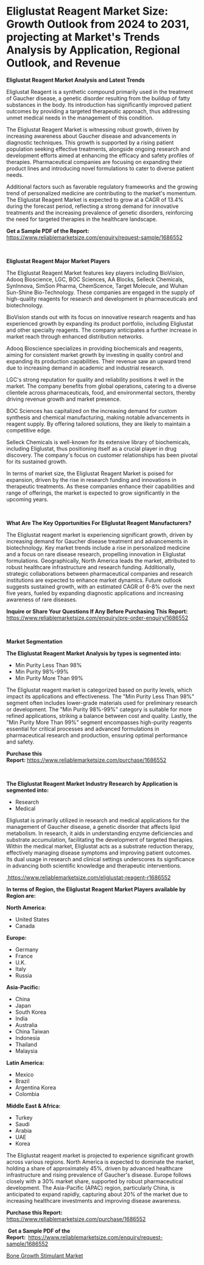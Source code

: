 <p><h1>Eliglustat Reagent Market Size: Growth Outlook from 2024 to 2031, projecting at Market's Trends Analysis by Application, Regional Outlook, and Revenue</h1></p><p><strong>Eliglustat Reagent Market Analysis and Latest Trends</strong></p>
<p><p>Eliglustat Reagent is a synthetic compound primarily used in the treatment of Gaucher disease, a genetic disorder resulting from the buildup of fatty substances in the body. Its introduction has significantly improved patient outcomes by providing a targeted therapeutic approach, thus addressing unmet medical needs in the management of this condition.</p><p>The Eliglustat Reagent Market is witnessing robust growth, driven by increasing awareness about Gaucher disease and advancements in diagnostic techniques. This growth is supported by a rising patient population seeking effective treatments, alongside ongoing research and development efforts aimed at enhancing the efficacy and safety profiles of therapies. Pharmaceutical companies are focusing on expanding their product lines and introducing novel formulations to cater to diverse patient needs.</p><p>Additional factors such as favorable regulatory frameworks and the growing trend of personalized medicine are contributing to the market's momentum. The Eliglustat Reagent Market is expected to grow at a CAGR of 13.4% during the forecast period, reflecting a strong demand for innovative treatments and the increasing prevalence of genetic disorders, reinforcing the need for targeted therapies in the healthcare landscape.</p></p>
<p><strong>Get a Sample PDF of the Report:&nbsp;</strong> <a href="https://www.reliablemarketsize.com/enquiry/request-sample/1686552?utm_campaign=1886&utm_medium=2&utm_source=Github&utm_content=ia&utm_term=31122024&utm_id=eliglustat-reagent">https://www.reliablemarketsize.com/enquiry/request-sample/1686552</a></p>
<p>&nbsp;</p>
<p><strong>Eliglustat Reagent Major Market Players</strong></p>
<p><p>The Eliglustat Reagent Market features key players including BioVision, Adooq Bioscience, LGC, BOC Sciences, AA Blocks, Selleck Chemicals, SynInnova, SimSon Pharma, ChemScence, Target Molecule, and Wuhan Sun-Shine Bio-Technology. These companies are engaged in the supply of high-quality reagents for research and development in pharmaceuticals and biotechnology.</p><p>BioVision stands out with its focus on innovative research reagents and has experienced growth by expanding its product portfolio, including Eliglustat and other specialty reagents. The company anticipates a further increase in market reach through enhanced distribution networks.</p><p>Adooq Bioscience specializes in providing biochemicals and reagents, aiming for consistent market growth by investing in quality control and expanding its production capabilities. Their revenue saw an upward trend due to increasing demand in academic and industrial research.</p><p>LGC's strong reputation for quality and reliability positions it well in the market. The company benefits from global operations, catering to a diverse clientele across pharmaceuticals, food, and environmental sectors, thereby driving revenue growth and market presence.</p><p>BOC Sciences has capitalized on the increasing demand for custom synthesis and chemical manufacturing, making notable advancements in reagent supply. By offering tailored solutions, they are likely to maintain a competitive edge.</p><p>Selleck Chemicals is well-known for its extensive library of biochemicals, including Eliglustat, thus positioning itself as a crucial player in drug discovery. The company's focus on customer relationships has been pivotal for its sustained growth.</p><p>In terms of market size, the Eliglustat Reagent Market is poised for expansion, driven by the rise in research funding and innovations in therapeutic treatments. As these companies enhance their capabilities and range of offerings, the market is expected to grow significantly in the upcoming years.</p></p>
<p>&nbsp;</p>
<p><strong>What Are The Key Opportunities For Eliglustat Reagent Manufacturers?</strong></p>
<p><p>The Eliglustat reagent market is experiencing significant growth, driven by increasing demand for Gaucher disease treatment and advancements in biotechnology. Key market trends include a rise in personalized medicine and a focus on rare disease research, propelling innovation in Eliglustat formulations. Geographically, North America leads the market, attributed to robust healthcare infrastructure and research funding. Additionally, strategic collaborations between pharmaceutical companies and research institutions are expected to enhance market dynamics. Future outlook suggests sustained growth, with an estimated CAGR of 6-8% over the next five years, fueled by expanding diagnostic applications and increasing awareness of rare diseases.</p></p>
<p><strong>Inquire or Share Your Questions If Any Before Purchasing This Report:</strong> <a href="https://www.reliablemarketsize.com/enquiry/pre-order-enquiry/1686552?utm_campaign=1886&utm_medium=2&utm_source=Github&utm_content=ia&utm_term=31122024&utm_id=eliglustat-reagent">https://www.reliablemarketsize.com/enquiry/pre-order-enquiry/1686552</a></p>
<p>&nbsp;</p>
<p><strong>Market Segmentation</strong></p>
<p><strong>The Eliglustat Reagent Market Analysis by types is segmented into:</strong></p>
<p><ul><li>Min Purity Less Than 98%</li><li>Min Purity 98%-99%</li><li>Min Purity More Than 99%</li></ul></p>
<p><p>The Eliglustat reagent market is categorized based on purity levels, which impact its applications and effectiveness. The "Min Purity Less Than 98%" segment often includes lower-grade materials used for preliminary research or development. The "Min Purity 98%-99%" category is suitable for more refined applications, striking a balance between cost and quality. Lastly, the "Min Purity More Than 99%" segment encompasses high-purity reagents essential for critical processes and advanced formulations in pharmaceutical research and production, ensuring optimal performance and safety.</p></p>
<p><strong>Purchase this Report:&nbsp;</strong><a href="https://www.reliablemarketsize.com/purchase/1686552?utm_campaign=1886&utm_medium=2&utm_source=Github&utm_content=ia&utm_term=31122024&utm_id=eliglustat-reagent">https://www.reliablemarketsize.com/purchase/1686552</a></p>
<p>&nbsp;</p>
<p><strong>The Eliglustat Reagent Market Industry Research by Application is segmented into:</strong></p>
<p><ul><li>Research</li><li>Medical</li></ul></p>
<p><p>Eliglustat is primarily utilized in research and medical applications for the management of Gaucher disease, a genetic disorder that affects lipid metabolism. In research, it aids in understanding enzyme deficiencies and substrate accumulation, facilitating the development of targeted therapies. Within the medical market, Eliglustat acts as a substrate reduction therapy, effectively managing disease symptoms and improving patient outcomes. Its dual usage in research and clinical settings underscores its significance in advancing both scientific knowledge and therapeutic interventions.</p></p>
<p><a href="https://www.reliablemarketsize.com/eliglustat-reagent-r1686552?utm_campaign=1886&utm_medium=2&utm_source=Github&utm_content=ia&utm_term=31122024&utm_id=eliglustat-reagent">&nbsp;https://www.reliablemarketsize.com/eliglustat-reagent-r1686552</a></p>
<p><strong>In terms of Region, the Eliglustat Reagent Market Players available by Region are:</strong></p>
<p>
    <p> <strong> North America: </strong>
        <ul>
            <li>United States</li>
            <li>Canada</li>
        </ul>
        </p> 
    <p> <strong> Europe: </strong>
        <ul>
            <li>Germany</li>
            <li>France</li>
            <li>U.K.</li>
            <li>Italy</li>
            <li>Russia</li>
        </ul>
        </p> 
    <p> <strong> Asia-Pacific: </strong>
        <ul>
            <li>China</li>
            <li>Japan</li>
            <li>South Korea</li>
            <li>India</li>
            <li>Australia</li>
            <li>China Taiwan</li>
            <li>Indonesia</li>
            <li>Thailand</li>
            <li>Malaysia</li>
        </ul>
        </p> 
    <p> <strong> Latin America: </strong>
        <ul>
            <li>Mexico</li>
            <li>Brazil</li>
            <li>Argentina Korea</li>
            <li>Colombia</li>
        </ul>
        </p> 
    <p> <strong> Middle East & Africa: </strong>
        <ul>
            <li>Turkey</li>
            <li>Saudi</li>
            <li>Arabia</li>
            <li>UAE</li>
            <li>Korea</li>
        </ul>
    </p>
    </p>
<p><p>The Eliglustat reagent market is projected to experience significant growth across various regions. North America is expected to dominate the market, holding a share of approximately 45%, driven by advanced healthcare infrastructure and rising prevalence of Gaucher's disease. Europe follows closely with a 30% market share, supported by robust pharmaceutical development. The Asia-Pacific (APAC) region, particularly China, is anticipated to expand rapidly, capturing about 20% of the market due to increasing healthcare investments and improving disease awareness.</p></p>
<p><strong>Purchase this Report: </strong><a href="https://www.reliablemarketsize.com/purchase/1686552?utm_campaign=1886&utm_medium=2&utm_source=Github&utm_content=ia&utm_term=31122024&utm_id=eliglustat-reagent">https://www.reliablemarketsize.com/purchase/1686552</a></p>
<p>&nbsp;<strong>Get a Sample PDF of the Report:&nbsp;&nbsp;</strong><a href="https://www.reliablemarketsize.com/enquiry/request-sample/1686552?utm_campaign=1886&utm_medium=2&utm_source=Github&utm_content=ia&utm_term=31122024&utm_id=eliglustat-reagent">https://www.reliablemarketsize.com/enquiry/request-sample/1686552</a></p>
<p><strong></strong></p>
<p><p><a href="https://github.com/vimar16th/Market-Research-Report-List-7/blob/main/bone-growth-stimulant-market.md?utm_campaign=1886&utm_medium=2&utm_source=Github&utm_content=ia&utm_term=31122024&utm_id=eliglustat-reagent">Bone Growth Stimulant Market</a></p></p>